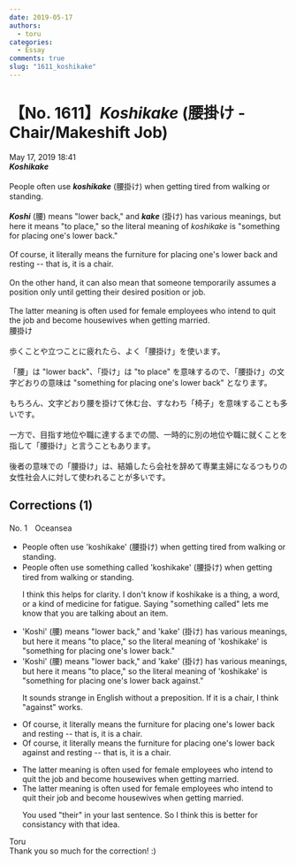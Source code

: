 ```yaml
---
date: 2019-05-17
authors:
  - toru
categories:
  - Essay
comments: true
slug: "1611_koshikake"
---
```


# 【No. 1611】<strong><em>Koshikake</em></strong> (腰掛け - Chair/Makeshift Job)
<div class="date">May 17, 2019 18:41</div>
<div id="post"><div id="body_show_ori">
<strong><em>Koshikake</em></strong><br/><br/>People often use <strong><em>koshikake</em></strong> (腰掛け) when getting tired from walking or standing.<br/><br/><strong><em>Koshi</em></strong> (腰) means "lower back," and <strong><em>kake</em></strong> (掛け) has various meanings, but here it means "to place," so the literal meaning of <em>koshikake</em> is "something for placing one's lower back."<br/><br/>Of course, it literally means the furniture for placing one's lower back and resting -- that is, it is a chair.<br/><br/>On the other hand, it can also mean that someone temporarily assumes a position only until getting their desired position or job.<br/><br/>The latter meaning is often used for female employees who intend to quit the job and become housewives when getting married.
</div></div>

<!-- more -->

<div id="post_ja"><div id="body_show_mo">
腰掛け<br/><br/>歩くことや立つことに疲れたら、よく「腰掛け」を使います。<br/><br/>「腰」は "lower back"、「掛け」は "to place" を意味するので、「腰掛け」の文字どおりの意味は "something for placing one's lower back" となります。<br/><br/>もちろん、文字どおり腰を掛けて休む台、すなわち「椅子」を意味することも多いです。<br/><br/>一方で、目指す地位や職に達するまでの間、一時的に別の地位や職に就くことを指して「腰掛け」と言うこともあります。<br/><br/>後者の意味での「腰掛け」は、結婚したら会社を辞めて専業主婦になるつもりの女性社会人に対して使われることが多いです。
</div></div>

## Corrections (1)
<div id="block"><div class="first_name"> No. 1　<span class="just_name">Oceansea</span></div><div id="block2">
<ul class="correction_field">
<li class="incorrect">People often use 'koshikake' (腰掛け) when getting tired from walking or standing.</li>
<li class="corrected correct">
People often use <span class="f_blue">something called</span> 'koshikake' (腰掛け) when getting tired from walking or standing.
<p class="correction_comment">I think this helps for clarity. I don't know if koshikake is a thing, a word, or a kind of medicine for fatigue. Saying "something called" lets me know that you are talking about an item.</p>
</li>
</ul>
<ul class="correction_field">
<li class="incorrect">'Koshi' (腰) means "lower back," and 'kake' (掛け) has various meanings, but here it means "to place," so the literal meaning of 'koshikake' is "something for placing one's lower back."</li>
<li class="corrected correct">
'Koshi' (腰) means "lower back," and 'kake' (掛け) has various meanings, but here it means "to place," so the literal meaning of 'koshikake' is "something for placing one's lower back <span class="f_blue">against</span>."
<p class="correction_comment">It sounds strange in English without a preposition. If it is a chair, I think "against" works.</p>
</li>
</ul>
<ul class="correction_field">
<li class="incorrect">Of course, it literally means the furniture for placing one's lower back and resting -- that is, it is a chair.</li>
<li class="corrected correct">
Of course, it literally means the furniture for placing one's lower back <span class="f_blue">against </span>and resting -- that is, it is a chair.
</li>
</ul>
<ul class="correction_field">
<li class="incorrect">The latter meaning is often used for female employees who intend to quit the job and become housewives when getting married.</li>
<li class="corrected correct">
The latter meaning is often used for female employees who intend to quit the<span class="f_blue">ir</span> job and become housewives when getting married.
<p class="correction_comment">You used "their" in your last sentence. So I think this is better for consistancy with that idea.</p>
</li>
</ul>
</div><div class="name"><span class="just_name">Toru</span><br>
Thank you so much for the correction! :)
</div>
</div>
